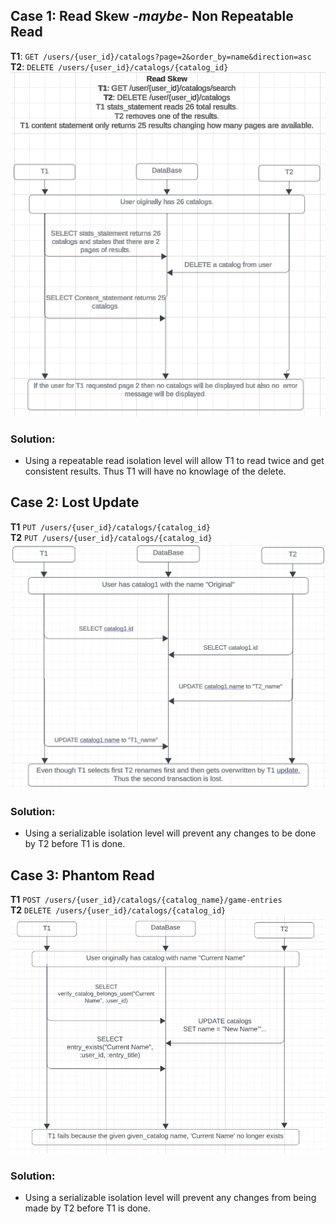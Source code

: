 ## Case 1: Read Skew -***maybe***- Non Repeatable Read
**T1**: ```GET /users/{user_id}/catalogs?page=2&order_by=name&direction=asc``` \
**T2**: ```DELETE /users/{user_id}/catalogs/{catalog_id}```\
![image](concurrency_1.png)
### Solution:
- Using a repeatable read isolation level will allow T1 to read twice and get consistent results. Thus T1 will have no knowlage of the delete.

## Case 2: Lost Update
**T1** ```PUT /users/{user_id}/catalogs/{catalog_id}```\
**T2** ```PUT /users/{user_id}/catalogs/{catalog_id}```
![alt text](concurrency_2.png)
### Solution:
- Using a serializable isolation level will prevent any changes to be done by T2 before T1 is done.

## Case 3: Phantom Read
**T1** ```POST /users/{user_id}/catalogs/{catalog_name}/game-entries```\
**T2** ```DELETE /users/{user_id}/catalogs/{catalog_id}```\
![alt text](concurrency_3.PNG)
### Solution:
- Using a serializable isolation level will prevent any changes from being made by T2 before T1 is done.
